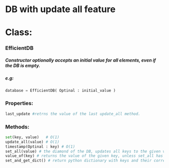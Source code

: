 # DB with update all feature

# Class: 
### EfficientDB
#####   Constructor optionally accepts an initial value for all elements, even if the DB is empty.
#####   e.g:
```Python
database = EfficientDB( Optinal : initial_value )
```
### Properties:
```Python
last_update #retrns the value of the last update_all method.
```
### Methods: 
``` Python
set(key, value)   # O(1)
update_all(value) # O(1)
timestamp(Optinal : key) # O(1)
set_all(value) # the diamond of the DB, updates all keys to the given value in O(1)
value_of(key) # returns the value of the given key, unless set_all has been called before, done in O(1)
set_and_get_dict() # return python dictionary with keys and their correct values according to update_all method, θ(n) 
```

